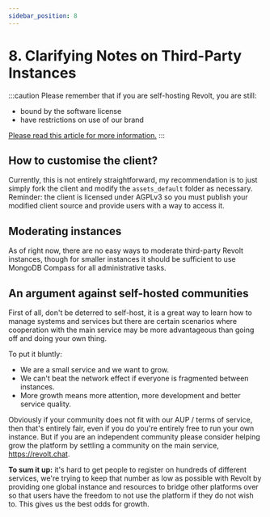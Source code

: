 ```yaml
---
sidebar_position: 8
---
```


# 8. Clarifying Notes on Third-Party Instances

:::caution
Please remember that if you are self-hosting Revolt, you are still:
- bound by the software license
- have restrictions on use of our brand

[Please read this article for more information.](/faq/usage)
:::

## How to customise the client?

Currently, this is not entirely straightforward, my recommendation is to just simply fork the client and modify the `assets_default` folder as necessary. Reminder: the client is licensed under AGPLv3 so you must publish your modified client source and provide users with a way to access it.

## Moderating instances

As of right now, there are no easy ways to moderate third-party Revolt instances, though for smaller instances it should be sufficient to use MongoDB Compass for all administrative tasks.

## An argument against self-hosted communities

First of all, don't be deterred to self-host, it is a great way to learn how to manage systems and services but there are certain scenarios where cooperation with the main service may be more advantageous than going off and doing your own thing.

To put it bluntly:
- We are a small service and we want to grow.
- We can't beat the network effect if everyone is fragmented between instances.
- More growth means more attention, more development and better service quality.

Obviously if your community does not fit with our AUP / terms of service, then that's entirely fair, even if you do you're entirely free to run your own instance.
But if you are an independent community please consider helping grow the platform by settling a community on the main service, https://revolt.chat.

**To sum it up:** it's hard to get people to register on hundreds of different services, we're trying to keep that number as low as possible with Revolt by providing one global instance and resources to bridge other platforms over so that users have the freedom to not use the platform if they do not wish to. This gives us the best odds for growth.
